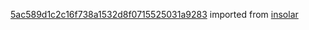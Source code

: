 [5ac589d1c2c16f738a1532d8f0715525031a9283](https://github.com/insolar/insolar/commit/5ac589d1c2c16f738a1532d8f0715525031a9283) imported from [insolar](https://github.com/insolar/insolar)
